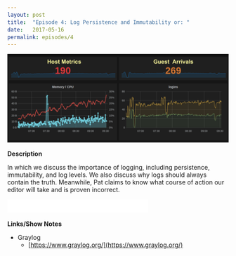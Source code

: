 ```yaml
---
layout: post
title:  "Episode 4: Log Persistence and Immutability or: "
date:   2017-05-16
permalink: episodes/4
---
```

<img src="/img/episode_4.png" alt="Logs/Dashboards" width="700">

**Description**

In which we discuss the importance of logging, including persistence, immutability, and log levels.  We also discuss why logs should always contain the truth. Meanwhile, Pat claims to know what course of action our editor will take and is proven incorrect.

<iframe style="border: none" src="//html5-player.libsyn.com/embed/episode/id/5363240/height/50/width/640/theme/standard-mini/autonext/no/thumbnail/no/autoplay/no/preload/no/no_addthis/no/direction/backward/" height="30" width="320" scrolling="no"  allowfullscreen webkitallowfullscreen mozallowfullscreen oallowfullscreen msallowfullscreen></iframe>

**Links/Show Notes**

* Graylog
   * [https://www.graylog.org/](https://www.graylog.org/)
